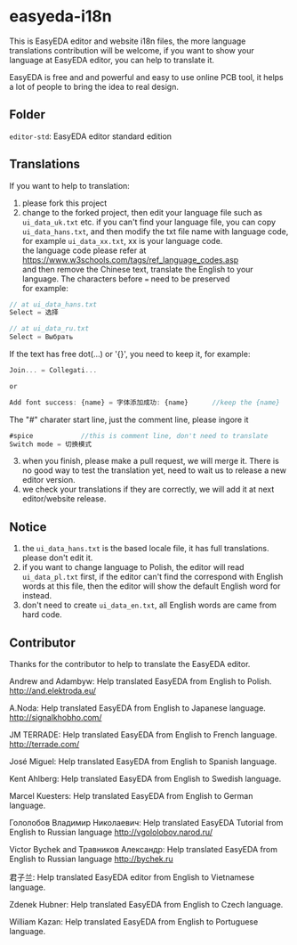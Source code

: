 # easyeda-i18n
This is EasyEDA editor and website i18n files, the more language translations contribution will be welcome, if you want to show your language at EasyEDA editor, you can help to translate it.

EasyEDA is free and and powerful and easy to use online PCB tool, it helps a lot of people to bring the idea to real design. 

## Folder

`editor-std`: EasyEDA editor standard edition

## Translations

If you want to help to translation:

1) please fork this project
2) change to the forked project, then edit your language file such as `ui_data_uk.txt` etc. if you can't find your language file, you can copy `ui_data_hans.txt`, and then modify the txt file name with language code, for example `ui_data_xx.txt`, xx is your language code.   
the language code please refer at https://www.w3schools.com/tags/ref_language_codes.asp  
and then remove the Chinese text, translate the English to your language. The characters before `=` need to be preserved  
for example:
```js
// at ui_data_hans.txt
Select = 选择

// at ui_data_ru.txt
Select = Выбрать

```
If the text has free dot(...) or '{}', you need to keep it, for example:
```js
Join... = Collegati...

or

Add font success: {name} = 字体添加成功: {name}      //keep the {name}
```
The "#" charater start line, just the comment line, please ingore it
```js
#spice            //this is comment line, don't need to translate
Switch mode = 切换模式
```


3) when you finish, please make a pull request, we will merge it. There is no good way to test the translation yet, need to wait us to release a new editor version.
4) we check your translations if they are correctly, we will add it at next editor/website release.


## Notice

1) the `ui_data_hans.txt` is the based locale file, it has full translations. please don't edit it. 
2) if you want to change language to Polish, the editor will read `ui_data_pl.txt` first, if the editor can't find the correspond with English words at this file, then the editor will show the default English word for instead.
3) don't need to create `ui_data_en.txt`, all English words are came from hard code.


## Contributor

Thanks for the contributor to help to translate the EasyEDA editor.

Andrew and Adambyw: Help translated EasyEDA from English to Polish. http://and.elektroda.eu/

A.Noda: Help translated EasyEDA from English to Japanese language. http://signalkhobho.com/

JM TERRADE:  Help translated EasyEDA from English to French language. http://terrade.com/

José Miguel: Help translated EasyEDA from English to Spanish language.

Kent Ahlberg: Help translated EasyEDA from English to Swedish language.

Marcel Kuesters: Help translated EasyEDA from English to German language.

Гололобов Владимир Николаевич: Help translated EasyEDA Tutorial from English to Russian language http://vgololobov.narod.ru/

Victor Bychek and Травников Александр: Help translated EasyEDA from English to Russian language http://bychek.ru

君子兰: Help translated EasyEDA editor from English to Vietnamese language.

Zdenek Hubner: Help translated EasyEDA from English to Czech language.

William Kazan: Help translated EasyEDA from English to Portuguese language.
